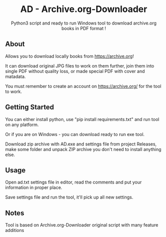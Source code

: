 <h1 align="center">AD - Archive.org-Downloader</h1>

  <p align="center">
    Python3 script and ready to run Windows tool to download archive.org books in PDF format !
    <br />
    </p>

## About 

Allows you to download locally books from https://archive.org!

It can download original JPG files to work on them further, join them into single PDF without quality loss, or made special PDF with cover and matadata.

You must remember to create an account on https://archive.org/ for the tool to work.

## Getting Started

You can either install python, use "pip install requirements.txt" and run tool on any platform.

Or if you are on Windows - you can download ready to run exe tool.

Download zip archive with AD.exe and settings file from project Releases, make some folder and unpack ZIP archive you don't need to install anything else.
   
## Usage

Open ad.txt settings file in editor, read the comments and put your information in proper place.

Save settings file and run the tool, it'll pick up all new settings.

## Notes

Tool is based on Archive.org-Downloader original script with many feature additions 
